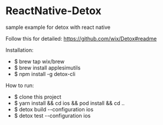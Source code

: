 # ReactNative-Detox
sample example for detox with react native 

Follow this for detailed: https://github.com/wix/Detox#readme

Installation:
- $ brew tap wix/brew
- $ brew install applesimutils
- $ npm install -g detox-cli

How to run:
* $ clone this project
* $ yarn install && cd ios && pod install && cd ..
* $ detox build --configuration ios
* $ detox test --configuration ios
